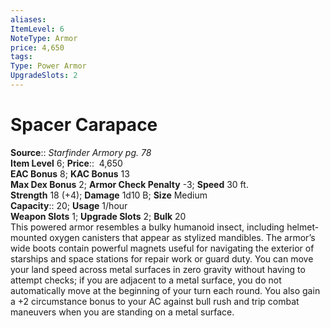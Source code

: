 ```yaml
---
aliases: 
ItemLevel: 6
NoteType: Armor
price: 4,650
tags: 
Type: Power Armor
UpgradeSlots: 2
---
```


# Spacer Carapace

**Source**:: _Starfinder Armory pg. 78_  
**Item Level** 6;
**Price**::  4,650  
**EAC Bonus** 8; **KAC Bonus** 13  
**Max Dex Bonus** 2; **Armor Check Penalty** -3; **Speed** 30 ft.  
**Strength** 18 (+4); **Damage** 1d10 B; **Size** Medium  
**Capacity**:: 20; **Usage** 1/hour  
**Weapon Slots** 1; **Upgrade Slots** 2; **Bulk** 20  
This powered armor resembles a bulky humanoid insect, including helmet-mounted oxygen canisters that appear as stylized mandibles. The armor’s wide boots contain powerful magnets useful for navigating the exterior of starships and space stations for repair work or guard duty. You can move your land speed across metal surfaces in zero gravity without having to attempt checks; if you are adjacent to a metal surface, you do not automatically move at the beginning of your turn each round. You also gain a +2 circumstance bonus to your AC against bull rush and trip combat maneuvers when you are standing on a metal surface.
